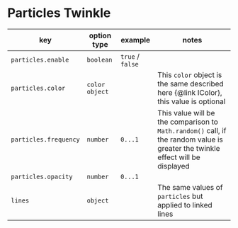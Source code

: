 # Particles Twinkle

| key                   | option type    | example          | notes                                                                                                                          |
| --------------------- | -------------- | ---------------- | ------------------------------------------------------------------------------------------------------------------------------ |
| `particles.enable`    | `boolean`      | `true` / `false` |                                                                                                                                |
| `particles.color`     | `color object` |                  | This `color` object is the same described here {@link IColor}, this value is optional                                          |
| `particles.frequency` | `number`       | `0...1`          | This value will be the comparison to `Math.random()` call, if the random value is greater the twinkle effect will be displayed |
| `particles.opacity`   | `number`       | `0...1`          |                                                                                                                                |
| `lines`               | `object`       |                  | The same values of `particles` but applied to linked lines                                                                     |
